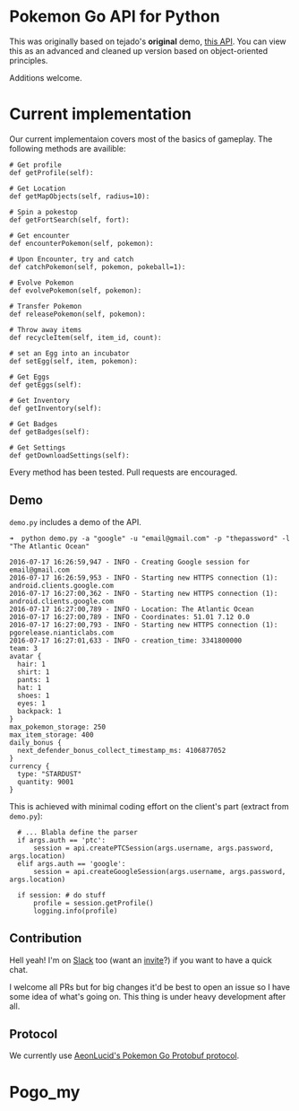 # Pokemon Go API for Python

This was originally based on tejado's **original** demo,
[this API](https://github.com/tejado/pgoapi/tree/eb788ebbde46664013527a2e5f6c16e98d59d5e3/old-demo).
You can view this as an advanced
and cleaned up version
based on object-oriented principles.

Additions welcome.

# Current implementation
Our current implementaion covers most of the basics of gameplay. The following methods are availible:

```
# Get profile
def getProfile(self):

# Get Location
def getMapObjects(self, radius=10):

# Spin a pokestop
def getFortSearch(self, fort):

# Get encounter
def encounterPokemon(self, pokemon):

# Upon Encounter, try and catch
def catchPokemon(self, pokemon, pokeball=1):

# Evolve Pokemon
def evolvePokemon(self, pokemon):

# Transfer Pokemon
def releasePokemon(self, pokemon):

# Throw away items
def recycleItem(self, item_id, count):

# set an Egg into an incubator
def setEgg(self, item, pokemon):

# Get Eggs
def getEggs(self):

# Get Inventory
def getInventory(self):

# Get Badges
def getBadges(self):

# Get Settings
def getDownloadSettings(self):
```
Every method has been tested. Pull requests are encouraged.

## Demo
`demo.py` includes a demo of the API.

```
➜  python demo.py -a "google" -u "email@gmail.com" -p "thepassword" -l "The Atlantic Ocean"

2016-07-17 16:26:59,947 - INFO - Creating Google session for email@gmail.com
2016-07-17 16:26:59,953 - INFO - Starting new HTTPS connection (1): android.clients.google.com
2016-07-17 16:27:00,362 - INFO - Starting new HTTPS connection (1): android.clients.google.com
2016-07-17 16:27:00,789 - INFO - Location: The Atlantic Ocean
2016-07-17 16:27:00,789 - INFO - Coordinates: 51.01 7.12 0.0
2016-07-17 16:27:00,793 - INFO - Starting new HTTPS connection (1): pgorelease.nianticlabs.com
2016-07-17 16:27:01,633 - INFO - creation_time: 3341800000
team: 3
avatar {
  hair: 1
  shirt: 1
  pants: 1
  hat: 1
  shoes: 1
  eyes: 1
  backpack: 1
}
max_pokemon_storage: 250
max_item_storage: 400
daily_bonus {
  next_defender_bonus_collect_timestamp_ms: 4106877052
}
currency {
  type: "STARDUST"
  quantity: 9001
}
```

This is achieved with minimal coding effort on the client's part
(extract from `demo.py`):

```
  # ... Blabla define the parser
  if args.auth == 'ptc':
      session = api.createPTCSession(args.username, args.password, args.location)
  elif args.auth == 'google':
      session = api.createGoogleSession(args.username, args.password, args.location)

  if session: # do stuff
      profile = session.getProfile()
      logging.info(profile)
```

## Contribution
Hell yeah!
I'm on [Slack](https://pkre.slack.com) too
(want an [invite](https://shielded-earth-81203.herokuapp.com)?)
if you want to have a quick chat.

I welcome all PRs but for big changes it'd be best
to open an issue so I have some idea of what's going on.
This thing is under heavy development after all.

## Protocol
We currently use [AeonLucid's Pokemon Go Protobuf protocol](https://github.com/AeonLucid/POGOProtos).
# Pogo_my

